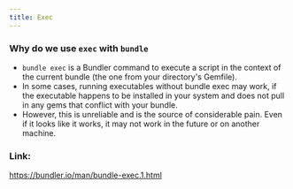 ```yaml
---
title: Exec
---
```


### Why do we use `exec` with `bundle`
- `bundle exec` is a Bundler command to execute a script in the context of the current bundle (the one from your directory's Gemfile).
- In some cases, running executables without bundle exec may work, if the executable happens to be installed in your system and does not pull in any gems that conflict with your bundle.
- However, this is unreliable and is the source of considerable pain. Even if it looks like it works, it may not work in the future or on another machine.

### Link:
https://bundler.io/man/bundle-exec.1.html